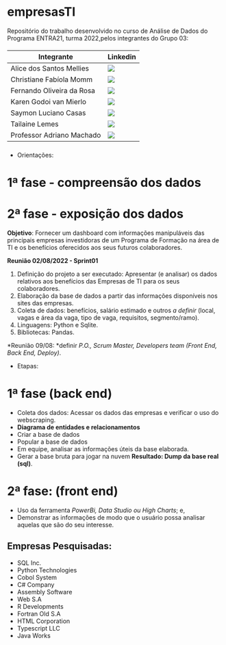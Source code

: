 # empresasTI
Repositório do trabalho desenvolvido no curso de Análise de Dados do Programa ENTRA21, turma 2022,pelos integrantes do Grupo 03: 

<h5 align="center">

| Integrante | Linkedin |
|---|---|
| Alice dos Santos Mellies | <a href="https://www.linkedin.com/in/alice-mellies-1352051bb/" target="_blank"><img src="https://img.shields.io/badge/-LinkedIn-%230077B5?style=for-the-badge&logo=linkedin&logoColor=white" target="_blank"></a> |
| Christiane Fabíola Momm| <a href="https://www.linkedin.com/in/christiane-fab%C3%ADola-13688526/" target="_blank"><img src="https://img.shields.io/badge/-LinkedIn-%230077B5?style=for-the-badge&logo=linkedin&logoColor=white" target="_blank"></a> | 
| Fernando Oliveira da Rosa | <a href="https://www.linkedin.com/in/fernando-oliveira-da-rosa-800960151/" target="_blank"><img src="https://img.shields.io/badge/-LinkedIn-%230077B5?style=for-the-badge&logo=linkedin&logoColor=white" target="_blank"></a> | 
| Karen Godoi van Mierlo | <a href="https://www.linkedin.com/in/karen-godoi-van-mierlo-51a604207/" target="_blank"><img src="https://img.shields.io/badge/-LinkedIn-%230077B5?style=for-the-badge&logo=linkedin&logoColor=white" target="_blank"></a> |
| Saymon Luciano Casas | <a href="https://www.linkedin.com/in/saymon-casas-84109620b/" target="_blank"><img src="https://img.shields.io/badge/-LinkedIn-%230077B5?style=for-the-badge&logo=linkedin&logoColor=white" target="_blank"></a> | 
| Tailaine Lemes | <a href="https://www.linkedin.com/in/tailaine-lemes-98435a22a/" target="_blank"><img src="https://img.shields.io/badge/-LinkedIn-%230077B5?style=for-the-badge&logo=linkedin&logoColor=white" target="_blank"></a> | 
| Professor Adriano Machado | <a href="https://www.linkedin.com/in/xadrak/" target="_blank"><img src="https://img.shields.io/badge/-LinkedIn-%230077B5?style=for-the-badge&logo=linkedin&logoColor=white" target="_blank"></a> |

 </h5>
  
- Orientações:
# 1ª fase - compreensão dos dados
# 2ª fase - exposição dos dados

**Objetivo**: Fornecer um dashboard com informações manipuláveis das principais empresas investidoras de um Programa de Formação na área de TI e os benefícios oferecidos aos seus futuros colaboradores.

**Reunião 02/08/2022 - Sprint01**
1) Definição do projeto a ser executado: Apresentar (e analisar) os dados relativos aos benefícios das Empresas de TI para os seus colaboradores.
2) Elaboração da base de dados a partir das informações disponíveis nos sites das empresas.
3) Coleta de dados: benefícios, salário estimado e outros *a definir* (local, vagas e área da vaga, tipo de vaga, requisitos, segmento/ramo).
4) Linguagens: Python e Sqlite.
5) Bibliotecas: Pandas.

*Reunião 09/08: *definir *P.O., Scrum Master, Developers team (Front End, Back End, Deploy)*.
- Etapas:
# 1ª fase (back end)
- Coleta dos dados: Acessar os dados das empresas e verificar o uso do webscraping.
- **Diagrama de entidades e relacionamentos**
- Criar a base de dados 
- Popular a base de dados
- Em equipe, analisar as informações úteis da base elaborada.
- Gerar a base bruta para jogar na nuvem
**Resultado: Dump da base real (sql)**.

# 2ª fase: (front end)
- Uso da ferramenta *PowerBi, Data Studio ou High Charts*; e, 
- Demonstrar as informações de modo que o usuário possa analisar aquelas que são do seu interesse.

## Empresas Pesquisadas:
- SQL Inc.
- Python Technologies
- Cobol System
- C# Company
- Assembly Software
- Web S.A
- R Developments
- Fortran Old S.A
- HTML Corporation
- Typescript LLC
- Java Works
